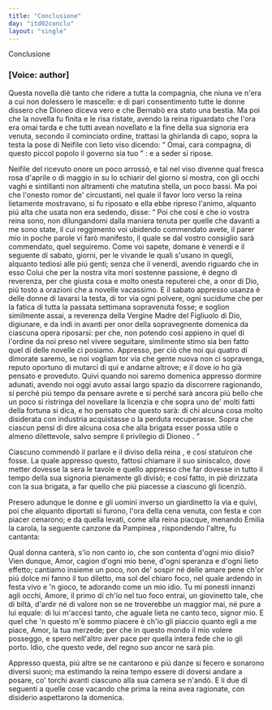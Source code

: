 ```yaml
---
title: "Conclusione"
day: "itd02conclu"
layout: "single"
---
```

<html>
 <head>
 </head>
 <body>
  <div id="d02conclu" type="conclusion" who="author">
   <head>
    Conclusione
   </head>
   <p>
    <h3>
     [Voice: author]
    </h3>
   </p>
   <p>
    <milestone id="p02970001"/>
    Questa novella di&egrave; tanto che ridere a tutta la compagnia, che niuna ve n'era a cui non dolessero le mascelle: e di pari consentimento tutte le donne dissero che
    <name persref="dioneo" type="person">
     Dioneo
    </name>
    diceva vero e che
    <name persref="bernabo" type="person">
     Bernab&ograve;
    </name>
    era stato una bestia.
    <milestone id="p02970002"/>
    Ma poi che la novella fu finita e le risa ristate, avendo la
    <name persref="filomena" type="person">
     reina
    </name>
    riguardato che l'ora era omai tarda e che tutti avean novellato e la fine della sua signoria era venuta, secondo il cominciato ordine, trattasi la ghirlanda di capo, sopra la testa la pose di
    <name persref="neifile" type="person">
     Neifile
    </name>
    con lieto viso dicendo:
    <q direct="unspecified" who="filomena">
     Omai, cara compagna, di questo piccol popolo il governo sia tuo
    </q>
    : e a seder si ripose.
   </p>
   <p>
    <milestone id="p02970003"/>
    <name persref="neifile" type="person">
     Neifile
    </name>
    del ricevuto onore un poco arross&ograve;, e tal nel viso divenne qual fresca rosa d'aprile o di maggio in su lo schiarir del giorno si mostra, con gli occhi vaghi e sintillanti non altramenti che matutina stella, un poco bassi. Ma poi che l'onesto romor de' circustanti, nel quale il favor loro verso la reina lietamente mostravano, si fu riposato e ella ebbe ripreso l'animo, alquanto pi&uacute; alta che usata non era sedendo, disse:
    <milestone id="p02970004"/>
    <q direct="unspecified" who="neifile">
     Poi che cos&iacute; &egrave; che io vostra reina sono, non dilungandomi dalla maniera tenuta per quelle che davanti a me sono state, il cui reggimento voi ubidendo commendato avete, il parer mio in poche parole vi far&ograve; manifesto, il quale se dal vostro consiglio sar&agrave; commendato, quel seguiremo.
     <milestone id="p02970005"/>
     Come voi sapete, domane &egrave; venerd&iacute; e il seguente d&iacute; sabato, giorni, per le vivande le quali s'usano in quegli, alquanto tediosi alle pi&uacute; genti; senza che il venerd&iacute;, avendo riguardo che in esso Colui che per la nostra vita mor&iacute; sostenne passione, &egrave; degno di reverenza, per che giusta cosa e molto onesta reputerei che, a onor di Dio, pi&uacute; tosto a orazioni che a novelle vacassimo.
     <milestone id="p02970006"/>
     E il sabato appresso usanza &egrave; delle donne di lavarsi la testa, di tor via ogni polvere, ogni sucidume che per la fatica di tutta la passata settimana sopravenuta fosse; e soglion similmente assai, a reverenza della Vergine Madre del Figliuolo di Dio, digiunare, e da indi in avanti per onor della sopravegnente domenica da ciascuna opera riposarsi: per che, non potendo cos&iacute; appieno in quel d&iacute; l'ordine da noi preso nel vivere seguitare, similmente stimo sia ben fatto quel d&iacute; delle novelle ci posiamo.
     <milestone id="p02970007"/>
     Appresso, per ci&ograve; che noi qui quatro d&iacute; dimorate saremo, se noi vogliam tor via che gente nuova non ci sopravenga, reputo oportuno di mutarci di qui e andarne altrove; e il dove io ho gi&agrave; pensato e proveduto.
     <milestone id="p02970008"/>
     Quivi quando noi saremo domenica appresso dormire adunati, avendo noi oggi avuto assai largo spazio da discorrere ragionando, s&iacute; perch&eacute; pi&uacute; tempo da pensare avrete e s&iacute; perch&eacute; sar&agrave; ancora pi&uacute; bello che un poco si ristringa del novellare la licenzia e che sopra uno de' molti fatti della fortuna si dica, e ho pensato che questo sar&agrave;:
     <milestone id="p02970009"/>
     <seg type="topic">
      di chi alcuna cosa molto disiderata con industria acquistasse o la perduta recuperasse.
     </seg>
     Sopra che ciascun pensi di dire alcuna cosa che alla brigata esser possa utile o almeno dilettevole, salvo sempre il privilegio di
     <name persref="dioneo" type="person">
      Dioneo
     </name>
     .
    </q>
   </p>
   <p>
    <milestone id="p02970010"/>
    Ciascuno commend&ograve; il parlare e il diviso della
    <name persref="neifile" type="person">
     reina
    </name>
    , e cos&iacute; statuiron che fosse. La quale appresso questo, fattosi chiamare il suo siniscalco, dove metter dovesse la sera le tavole e quello appresso che far dovesse in tutto il tempo della sua signoria pienamente gli divis&ograve;; e cos&iacute; fatto, in pi&egrave; dirizzata con la sua brigata, a far quello che pi&uacute; piacesse a ciascuno gli licenzi&ograve;.
   </p>
   <p>
    <milestone id="p02970011"/>
    Presero adunque le donne e gli uomini inverso un
    <name placeref="giardinetto-c02" type="place">
     giardinetto
    </name>
    la via e quivi, poi che alquanto diportati si furono, l'ora della cena venuta, con festa e con piacer cenarono; e da quella levati, come alla
    <name persref="neifile" type="person">
     reina
    </name>
    piacque, menando
    <name persref="emilia" type="person">
     Emilia
    </name>
    la carola, la seguente canzone da
    <name persref="pampinea" type="person">
     Pampinea
    </name>
    , rispondendo l'altre, fu cantanta:
   </p>
   <div3 type="song" who="pampinea">
    <lg>
     <milestone id="p02970012"/>
     <l>
      Qual donna canter&agrave;, s'io non canto io,
     </l>
     <l>
      che son contenta d'ogni mio disio?
     </l>
    </lg>
    <lg>
     <milestone id="p02970013"/>
     <l>
      Vien dunque, Amor, cagion d'ogni mio bene,
     </l>
     <l>
      d'ogni speranza e d'ogni lieto effetto;
     </l>
     <l>
      cantiamo insieme un poco,
     </l>
     <l>
      non de' sospir n&eacute; delle amare pene
     </l>
     <l>
      ch'or pi&uacute; dolce mi fanno il tuo diletto,
     </l>
     <l>
      ma sol del chiaro foco,
     </l>
     <l>
      nel quale ardendo in festa vivo e 'n gioco,
     </l>
     <l>
      te adorando come un mio idio.
     </l>
    </lg>
    <lg>
     <milestone id="p02970014"/>
     <l>
      Tu mi ponesti innanzi agli occhi, Amore,
     </l>
     <l>
      il primo d&iacute; ch'io nel tuo foco entrai,
     </l>
     <l>
      un giovinetto tale,
     </l>
     <l>
      che di bilt&agrave;, d'ardir n&eacute; di valore
     </l>
     <l>
      non se ne troverebbe un maggior mai,
     </l>
     <l>
      n&eacute; pure a lui equale:
     </l>
     <l>
      di lui m'accesi tanto, che aguale
     </l>
     <l>
      lieta ne canto teco, signor mio.
     </l>
    </lg>
    <lg>
     <milestone id="p02970015"/>
     <l>
      E quel che 'n questo m'&egrave; sommo piacere
     </l>
     <l>
      &egrave; ch'io gli piaccio quanto egli a me piace,
     </l>
     <l>
      Amor, la tua merzede;
     </l>
     <l>
      per che in questo mondo il mio volere
     </l>
     <l>
      posseggo, e spero nell'altro aver pace
     </l>
     <l>
      per quella intera fede
     </l>
     <l>
      che io gli porto. Idio, che questo vede,
     </l>
     <l>
      del regno suo ancor ne sar&agrave; pio.
     </l>
    </lg>
   </div3>
   <p>
    <milestone id="p02970016"/>
    Appresso questa, pi&uacute; altre se ne cantarono e pi&uacute; danze si fecero e sonarono diversi suoni; ma estimando la
    <name persref="neifile" type="person">
     reina
    </name>
    tempo essere di doversi andare a posare, co' torchi avanti ciascuno alla sua camera se n'and&ograve;. E li due d&iacute; seguenti a quelle cose vacando che prima la reina avea ragionate, con disiderio aspettarono la domenica.
   </p>
  </div>
 </body>
</html>